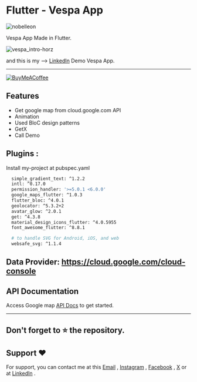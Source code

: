 # Flutter - Vespa App

<p align="left"> <img src="https://komarev.com/ghpvc/?username=Nobelleon&label=Profile%20views&color=0e75b6&style=flat" alt="nobelleon" /> </p>

Vespa App Made in Flutter.

![vespa_intro-horz](https://github.com/nobelleon/Vespa-App/assets/76748114/13fbdcb2-46a5-49d1-aaa6-91f5a96aaa68)

and this is my --> [LinkedIn](https://www.linkedin.com/feed/update/urn:li:activity:7028313264728010752/?originTrackingId=c0S3ilUKSbyiGJNfU24Bfg%3D%3D) Demo Vespa App.

---

[![BuyMeACoffee](https://img.shields.io/badge/Buy%20Me%20a%20Coffee-ffdd00?style=for-the-badge&logo=buy-me-a-coffee&logoColor=black)](https://buymeacoffee.com/nobelleon) 
 
## Features 

- Get google map from cloud.google.com  API
- Animation
- Used BloC design patterns
- GetX
- Call Demo

## Plugins :

Install my-project at pubspec.yaml

```bash
  simple_gradient_text: ^1.2.2
  intl: ^0.17.0
  permission_handler: '>=5.0.1 <6.0.0'
  google_maps_flutter: ^1.0.3
  flutter_bloc: ^4.0.1
  geolocator: ^5.3.2+2
  avatar_glow: ^2.0.1
  get: ^4.3.8
  material_design_icons_flutter: ^4.0.5955
  font_awesome_flutter: ^8.8.1

  # to handle SVG for Android, iOS, and web
  websafe_svg: ^1.1.4
```

## Data Provider: https://cloud.google.com/cloud-console
    
## API Documentation

Access Google map [API Docs](https://cloud.google.com/docs/) to get started.

---

## Don't forget to :star: the repository.

## Support ❤️
For support, you can contact me at this [Email](mailto:nobelleon.86@gmail.com) , [Instagram](https://www.instagram.com/nobelleon/) , [Facebook](https://web.facebook.com/n0beLLeon) , [X](https://twitter.com/_nObeLLeon) or at [LinkedIn](https://www.linkedin.com/in/nobelleon-mahardhika-291048124/) .

